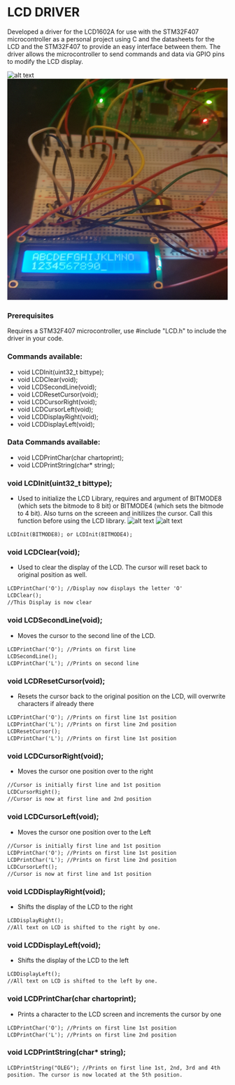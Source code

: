 # LCD DRIVER

Developed a driver for the LCD1602A for use with the STM32F407 microcontroller as a personal project using C and the datasheets for the LCD and the STM32F407 to provide an easy interface between them. The driver allows the microcontroller to send commands and data via GPIO pins to modify the LCD display.

![alt text](https://github.com/stirback/LCDDriver/blob/master/Pictures/Data1.jpg)
![alt text](https://github.com/stirback/LCDDriver/blob/master/Pictures/Data2.jpg)
### Prerequisites

Requires a STM32F407 microcontroller, use #include "LCD.h" to include the driver in your code.

### Commands available: 

- void LCDInit(uint32_t bittype);
- void LCDClear(void);
- void LCDSecondLine(void); 
- void LCDResetCursor(void);
- void LCDCursorRight(void);
- void LCDCursorLeft(void);
- void LCDDisplayRight(void);
- void LCDDisplayLeft(void);

### Data Commands available: 

- void LCDPrintChar(char chartoprint);
- void LCDPrintString(char* string);


### void LCDInit(uint32_t bittype);
- Used to initialize the LCD Library, requires and argument of BITMODE8 (which sets the bitmode to 8 bit) or BITMODE4 (which sets the bitmode to 4 bit). Also turns on the screeen and initilizes the cursor. Call this function before using the LCD library.
![alt text](https://github.com/stirback/LCDDriver/blob/master/Pictures/Pre-initilization.jpg)
![alt text](https://github.com/stirback/LCDDriver/blob/master/Pictures/ReadyforData.jpg)
```
LCDInit(BITMODE8); or LCDInit(BITMODE4);
```
### void LCDClear(void);
- Used to clear the display of the LCD. The cursor will reset back to original position as well.

```
LCDPrintChar('O'); //Display now displays the letter 'O'
LCDClear();
//This Display is now clear
```
### void LCDSecondLine(void); 
- Moves the cursor to the second line of the LCD. 

```
LCDPrintChar('O'); //Prints on first line
LCDSecondLine();
LCDPrintChar('L'); //Prints on second line
```
### void LCDResetCursor(void);
- Resets the cursor back to the original position on the LCD, will overwrite characters if already there

```
LCDPrintChar('O'); //Prints on first line 1st position
LCDPrintChar('L'); //Prints on first line 2nd position
LCDResetCursor();
LCDPrintChar('L'); //Prints on first line 1st position
```
### void LCDCursorRight(void);
- Moves the cursor one position over to the right
```
//Cursor is initially first line and 1st position
LCDCursorRight();
//Cursor is now at first line and 2nd position
```
### void LCDCursorLeft(void);
- Moves the cursor one position over to the Left
```
//Cursor is initially first line and 1st position
LCDPrintChar('O'); //Prints on first line 1st position
LCDPrintChar('L'); //Prints on first line 2nd position
LCDCursorLeft();
//Cursor is now at first line and 1st position
```
### void LCDDisplayRight(void);
- Shifts the display of the LCD to the right
```
LCDDisplayRight();
//All text on LCD is shifted to the right by one.
```
### void LCDDisplayLeft(void);
- Shifts the display of the LCD to the left
```
LCDDisplayLeft();
//All text on LCD is shifted to the left by one.
```

### void LCDPrintChar(char chartoprint);
- Prints a character to the LCD screen and increments the cursor by one
```
LCDPrintChar('O'); //Prints on first line 1st position
LCDPrintChar('L'); //Prints on first line 2nd position
```
### void LCDPrintString(char* string);
```
LCDPrintString("OLEG"); //Prints on first line 1st, 2nd, 3rd and 4th position. The cursor is now located at the 5th position.
```
